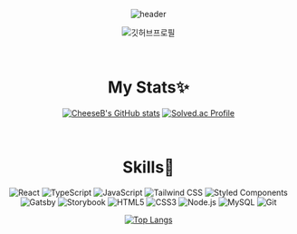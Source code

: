 <div align="center">

![header](https://capsule-render.vercel.app/api?type=waving&height=200&color=FEC479&fontColor=FFFFFF&fontSize=40&fontAlignY=40&text=Hello%20CheeseB%20World!&animation=fadeIn)

![깃허브프로필](https://github.com/CheeseB/CheeseB/assets/43297823/345fdcce-3e29-4099-99f5-a15df5cb3fa4)

<br/>

# My Stats✨

[![CheeseB's GitHub stats](https://github-readme-stats.vercel.app/api?username=CheeseB&show_icons=true&theme=buefy)](https://github.com/CheeseB/)
[![Solved.ac Profile](http://mazassumnida.wtf/api/v2/generate_badge?boj=ckckck2489)](https://solved.ac/ckckck2489/)

<br/>

# Skills💪

![React](https://img.shields.io/badge/React-61DAFB.svg?&style=for-the-badge&logo=React&logoColor=black)
![TypeScript](https://img.shields.io/badge/TypeScript-3178C6.svg?&style=for-the-badge&logo=TypeScript&logoColor=white)
![JavaScript](https://img.shields.io/badge/JavaScript-F7DF1E.svg?&style=for-the-badge&logo=JavaScript&logoColor=black)
![Tailwind CSS](https://img.shields.io/badge/Tailwind_CSS-06B6D4.svg?&style=for-the-badge&logo=Tailwind-CSS&logoColor=white)
![Styled Components](https://img.shields.io/badge/Styled_Components-DB7093.svg?&style=for-the-badge&logo=styledcomponents&logoColor=white)
![Gatsby](https://img.shields.io/badge/Gatsby-663399.svg?&style=for-the-badge&logo=Gatsby&logoColor=white)
![Storybook](https://img.shields.io/badge/TypeScript-3178C6.svg?&style=for-the-badge&logo=TypeScript&logoColor=white)
![HTML5](https://img.shields.io/badge/HTML5-E34F26.svg?&style=for-the-badge&logo=HTML5&logoColor=white)
![CSS3](https://img.shields.io/badge/CSS3-1572B6.svg?&style=for-the-badge&logo=CSS3&logoColor=white)
![Node.js](https://img.shields.io/badge/Node.js-339933.svg?&style=for-the-badge&logo=Node.js&logoColor=white)
![MySQL](https://img.shields.io/badge/MySQL-4479A1.svg?&style=for-the-badge&logo=MySQL&logoColor=white)
![Git](https://img.shields.io/badge/Git-F05032.svg?&style=for-the-badge&logo=Git&logoColor=white)

[![Top Langs](https://github-readme-stats.vercel.app/api/top-langs/?username=CheeseB&layout=compact)](https://github.com/CheeseB/)

<br/>

</div>
